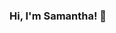### Hi, I'm Samantha! 👋

<!--
I recently graduated from The Grace Hopper Software Engineering Immersive at Fullstack Academy and am excited to join a software engineering team. At Grace Hopper, I learned full-stack web development with specializations in JavaScript, React.js, PostgreSQL, Node.js, and Express.js. I developed multiple web applications both individually and on a team, and gained the skills for successful pair programming. My background in digital marketing over the last four years has provided me with an in-depth understanding of the user experience, which I enjoy leveraging as a software developer to help my team maximize product success and write clean and efficient code.
-->
